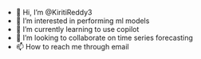 - 👋 Hi, I’m @KiritiReddy3
- 👀 I’m interested in performing ml models
- 🌱 I’m currently learning to use copilot 
- 💞️ I’m looking to collaborate on time series forecasting
- 📫 How to reach me through email 

<!---
KiritiReddy3/KiritiReddy3 is a ✨ special ✨ repository because its `README.md` (this file) appears on your GitHub profile.
You can click the Preview link to take a look at your changes.
--->
